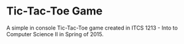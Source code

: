 # Tic-Tac-Toe Game
A simple in console Tic-Tac-Toe game created in ITCS 1213 - Into to Computer Science II in Spring of 2015. 



